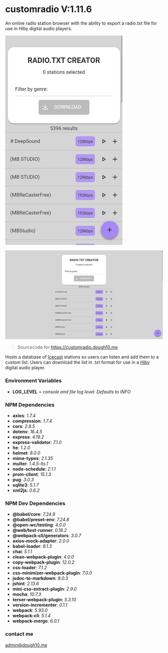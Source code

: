 # customradio V:1.11.6

An online radio station browser with the ability to export a radio.txt file for use in Hiby digital audio players.

![Mobile](src/screenshots/375x667.png)

![desktop](src/screenshots/1280x720.png)

> Sourcecode for <https://customradio.dough10.me>

Hosts a database of [Icecast](https://icecast.org/) stations so users can listen and add them to a custom list. Users can download the list in .txt format for use in a [Hiby](https://store.hiby.com/) digital audio player.

### Environment Variables

- **LOG_LEVEL** = *console and file log level: Defaults to INFO*

### NPM Dependencies

- **axios**: *1.7.4*
- **compression**: *1.7.4*
- **cors**: *2.8.5*
- **dotenv**: *16.4.5*
- **express**: *4.19.2*
- **express-validator**: *7.1.0*
- **he**: *1.2.0*
- **helmet**: *8.0.0*
- **mime-types**: *2.1.35*
- **multer**: *1.4.5-lts.1*
- **node-schedule**: *2.1.1*
- **prom-client**: *15.1.3*
- **pug**: *3.0.3*
- **sqlite3**: *5.1.7*
- **xml2js**: *0.6.2*

### NPM Dev Dependencies

- **@babel/core**: *7.24.9*
- **@babel/preset-env**: *7.24.8*
- **@open-wc/testing**: *4.0.0*
- **@web/test-runner**: *0.18.2*
- **@webpack-cli/generators**: *3.0.7*
- **axios-mock-adapter**: *2.0.0*
- **babel-loader**: *9.1.3*
- **chai**: *5.1.1*
- **clean-webpack-plugin**: *4.0.0*
- **copy-webpack-plugin**: *12.0.2*
- **css-loader**: *7.1.2*
- **css-minimizer-webpack-plugin**: *7.0.0*
- **jsdoc-to-markdown**: *8.0.3*
- **jshint**: *2.13.6*
- **mini-css-extract-plugin**: *2.9.0*
- **mocha**: *10.7.3*
- **terser-webpack-plugin**: *5.3.10*
- **version-incrementer**: *0.1.1*
- **webpack**: *5.93.0*
- **webpack-cli**: *5.1.4*
- **webpack-merge**: *6.0.1*

### contact me

<admin@dough10.me>
